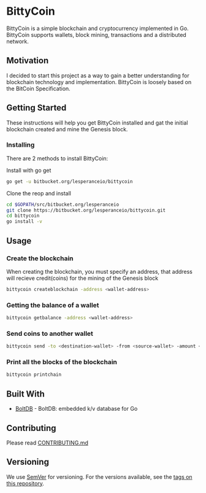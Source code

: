 # BittyCoin
BittyCoin is a simple blockchain and cryptocurrency implemented in Go.  BittyCoin supports wallets, block mining, transactions and a distributed network.  

## Motivation
I decided to start this project as a way to gain a better understanding for blockchain technology and implementation.  BittyCoin is loosely based on the BitCoin Specification.  

## Getting Started
These instructions will help you get BittyCoin installed and gat the initial blockchain created and mine the Genesis block.

### Installing

There are 2 methods to install BittyCoin:

Install with go get
```bash
go get -u bitbucket.org/lesperanceio/bittycoin
```

Clone the reop and install
```bash
cd $GOPATH/src/bitbucket.org/lesperanceio
git clone https://bitbucket.org/lesperanceio/bittycoin.git 
cd bittycoin
go install -v
```

## Usage

### Create the blockchain
When creating the blockchain, you must specify an address, that address will recieve credit(coins) for the mining of the Genesis block
```bash
bittycoin createblockchain -address <wallet-address>
```

### Getting the balance of a wallet
```bash
bittycoin getbalance -address <wallet-address>
```

### Send coins to another wallet
```bash
bittycoin send -to <destination-wallet> -from <source-wallet> -amount <amount of coins to send>
```

### Print all the blocks of the blockchain
```bash
bittycoin printchain
```

## Built With
* [BoltDB](https://github.com/boltdb/bolt) - BoltDB: embedded k/v database for Go

## Contributing
Please read [CONTRIBUTING.md](https://bitbucket.org/lesperanceio/bittycoin/CONTRIBUTING.md)

## Versioning
We use [SemVer]() for versioning. For the versions available, see the [tags on this repository]().